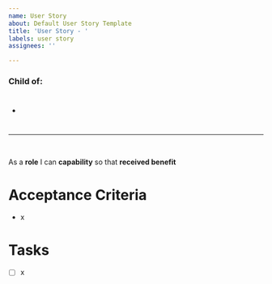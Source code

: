 ```yaml
---
name: User Story
about: Default User Story Template
title: 'User Story - '
labels: user story
assignees: ''

---
```


<h3>Child of: </h3>

- #

<hr>
<br>

As a **role** I can **capability** so that **received benefit**

# Acceptance Criteria
- x


# Tasks
- [ ] x
